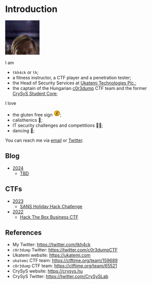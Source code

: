 # Introduction 

![Hello there!](media/hellothere.gif) 

I am
- `tkh4ck` or `tk`;
- a fitness instructor, a CTF player and a penetration tester;
- the Head of Security Services at [Ukatemi Technologies Plc.](https://ukatemi.com/);
- the captain of the Hungarian [c0r3dump](https://c0r3dump.github.io/) CTF team and the former [CrySyS Student Core](https://core.crysys.hu/);

I love
- the gluten free sign <img src="media/gluten_free.png"  width="20" height="20">;
- calisthenics 🤸;
- IT security challenges and competitions 👨‍💻;
- dancing 🕺;

You can reach me via [email](mailto:tkh4ck@proton.me) or [Twitter](https://twitter.com/tkh4ck).

## Blog

- [2024](blog/2024)
  - [TBD](TBD)

## CTFs

- [2023](ctf/2023)
  - [SANS Holiday Hack Challenge](ctf/2023/sans-holiday-hack-challenge)
- [2022](ctf/2022)
  - [Hack The Box Business CTF](ctf/2022/htb-business)

## References

- My Twitter: <https://twitter.com/tkh4ck>
- `c0r3dump` Twitter: <https://twitter.com/c0r3dumpCTF>
- Ukatemi website: <https://ukatemi.com>
- `ukatemi` CTF team: <https://ctftime.org/team/159689>
- `c0r3dump` CTF team: <https://ctftime.org/team/65521>
- CrySyS website: <https://crysys.hu>
- CrySyS Twitter: <https://twitter.com/CrySySLab>
